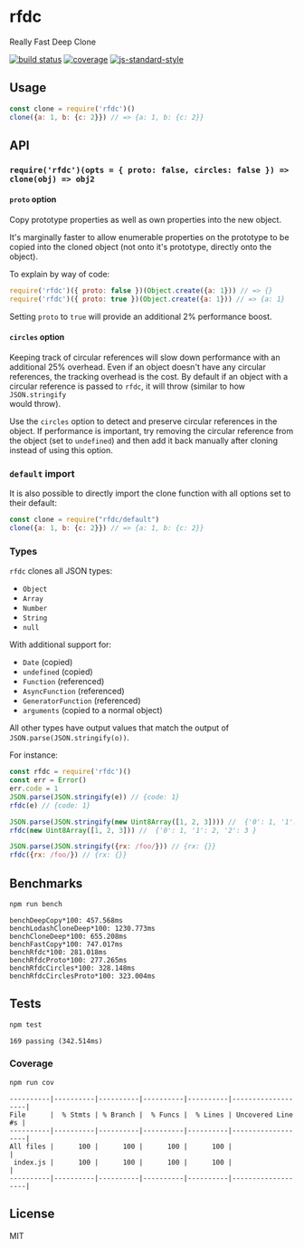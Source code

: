 # rfdc

Really Fast Deep Clone


[![build status](https://img.shields.io/travis/davidmarkclements/rfdc.svg)](https://travis-ci.org/davidmarkclements/rfdc)
[![coverage](https://img.shields.io/codecov/c/github/davidmarkclements/rfdc.svg)](https://codecov.io/gh/davidmarkclements/rfdc)
[![js-standard-style](https://img.shields.io/badge/code%20style-standard-brightgreen.svg?style=flat)](http://standardjs.com/)


## Usage

```js
const clone = require('rfdc')()
clone({a: 1, b: {c: 2}}) // => {a: 1, b: {c: 2}}
```

## API

### `require('rfdc')(opts = { proto: false, circles: false }) => clone(obj) => obj2`

#### `proto` option

Copy prototype properties as well as own properties into the new object.

It's marginally faster to allow enumerable properties on the prototype
to be copied into the cloned object (not onto it's prototype, directly onto the object).

To explain by way of code:

```js
require('rfdc')({ proto: false })(Object.create({a: 1})) // => {}
require('rfdc')({ proto: true })(Object.create({a: 1})) // => {a: 1}
```

Setting `proto` to `true` will provide an additional 2% performance boost.

#### `circles` option

Keeping track of circular references will slow down performance with an
additional 25% overhead. Even if an object doesn't have any circular references,
the tracking overhead is the cost. By default if an object with a circular
reference is passed to `rfdc`, it will throw (similar to how `JSON.stringify` \
would throw).

Use the `circles` option to detect and preserve circular references in the
object. If performance is important, try removing the circular reference from
the object (set to `undefined`) and then add it back manually after cloning
instead of using this option.

### `default` import
It is also possible to directly import the clone function with all options set
to their default:

```js
const clone = require("rfdc/default")
clone({a: 1, b: {c: 2}}) // => {a: 1, b: {c: 2}}
```

### Types

`rfdc` clones all JSON types:

* `Object`
* `Array`
* `Number`
* `String`
* `null`

With additional support for:

* `Date` (copied)
* `undefined` (copied)
* `Function` (referenced)
* `AsyncFunction` (referenced)
* `GeneratorFunction` (referenced)
* `arguments` (copied to a normal object)

All other types have output values that match the output
of `JSON.parse(JSON.stringify(o))`.

For instance:

```js
const rfdc = require('rfdc')()
const err = Error()
err.code = 1
JSON.parse(JSON.stringify(e)) // {code: 1}
rfdc(e) // {code: 1}

JSON.parse(JSON.stringify(new Uint8Array([1, 2, 3]))) //  {'0': 1, '1': 2, '2': 3 }
rfdc(new Uint8Array([1, 2, 3])) //  {'0': 1, '1': 2, '2': 3 }

JSON.parse(JSON.stringify({rx: /foo/})) // {rx: {}}
rfdc({rx: /foo/}) // {rx: {}}
```

## Benchmarks

```sh
npm run bench
```

```
benchDeepCopy*100: 457.568ms
benchLodashCloneDeep*100: 1230.773ms
benchCloneDeep*100: 655.208ms
benchFastCopy*100: 747.017ms
benchRfdc*100: 281.018ms
benchRfdcProto*100: 277.265ms
benchRfdcCircles*100: 328.148ms
benchRfdcCirclesProto*100: 323.004ms
```

## Tests

```sh
npm test
```

```
169 passing (342.514ms)
```

### Coverage

```sh
npm run cov
```

```
----------|----------|----------|----------|----------|-------------------|
File      |  % Stmts | % Branch |  % Funcs |  % Lines | Uncovered Line #s |
----------|----------|----------|----------|----------|-------------------|
All files |      100 |      100 |      100 |      100 |                   |
 index.js |      100 |      100 |      100 |      100 |                   |
----------|----------|----------|----------|----------|-------------------|
```

## License

MIT
